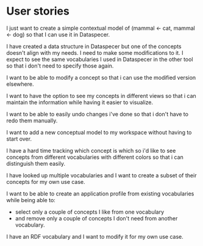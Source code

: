 # User stories

I just want to create a simple contextual model of (mammal <- cat, mammal <- dog) so that I can use it in Dataspecer.

I have created a data structure in Dataspecer but one of the concepts doesn't align with my needs. I need to make some modifications to it. I expect to see the same vocabularies I used in Dataspecer in the other tool so that i don't need to specify those again.

I want to be able to modify a concept so that i can use the modified version elsewhere.

I want to have the option to see my concepts in different views so that i can maintain the information while having it easier to visualize.

I want to be able to easily undo changes i've done so that i don't have to redo them manually.

I want to add a new conceptual model to my workspace without having to start over.

I have a hard time tracking which concept is which so i'd like to see concepts from different vocabularies with different colors so that i can distinguish them easily.

I have looked up multiple vocabularies and I want to create a subset of their concepts for my own use case.

I want to be able to create an application profile from existing vocabularies while being able to:

- select only a couple of concepts I like from one vocabulary
- and remove only a couple of concepts I don't need from another vocabulary.

I have an RDF vocabulary and I want to modify it for my own use case.
